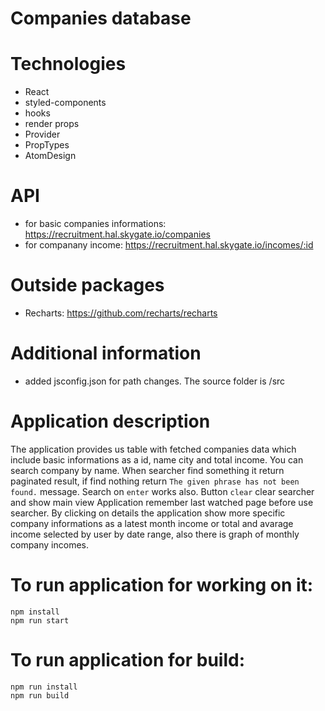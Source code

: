 # Companies database

# Technologies
- React
- styled-components
- hooks
- render props
- Provider
- PropTypes
- AtomDesign

# API
- for basic companies informations: https://recruitment.hal.skygate.io/companies
- for companany income: https://recruitment.hal.skygate.io/incomes/:id

# Outside packages
- Recharts: https://github.com/recharts/recharts

# Additional information
- added jsconfig.json for path changes. The source folder is /src

# Application description
The application provides us table with fetched companies data which include basic informations as a id, name city and total income.
You can search company by name. When searcher find something it return paginated result, if find nothing return `The given phrase has not been found.` message.
Search on `enter` works also.
Button `clear` clear searcher and show main view
Application remember last watched page before use searcher.
By clicking on details the application show more specific company informations as a latest month income or total and avarage income selected by user by date range, also there is graph of monthly company incomes.

# To run application for working on it:
`npm install`<br>
`npm run start`

# To run application for build:
`npm run install`<br>
`npm run build`
